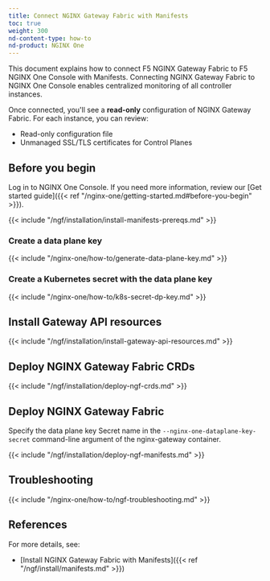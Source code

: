 ```yaml
---
title: Connect NGINX Gateway Fabric with Manifests
toc: true
weight: 300
nd-content-type: how-to
nd-product: NGINX One
---
```


This document explains how to connect F5 NGINX Gateway Fabric to F5 NGINX One Console with Manifests.
Connecting NGINX Gateway Fabric to NGINX One Console enables centralized monitoring of all controller instances.

Once connected, you'll see a **read-only** configuration of NGINX Gateway Fabric. For each instance, you can review:

- Read-only configuration file
- Unmanaged SSL/TLS certificates for Control Planes

## Before you begin

Log in to NGINX One Console. If you need more information, review our [Get started guide]({{< ref "/nginx-one/getting-started.md#before-you-begin" >}}).

{{< include "/ngf/installation/install-manifests-prereqs.md" >}}

### Create a data plane key

{{< include "/nginx-one/how-to/generate-data-plane-key.md" >}}

### Create a Kubernetes secret with the data plane key

{{< include "/nginx-one/how-to/k8s-secret-dp-key.md" >}}

## Install Gateway API resources
<!-- Corresponds to step 2 in the UX -->
{{< include "/ngf/installation/install-gateway-api-resources.md" >}}

## Deploy NGINX Gateway Fabric CRDs
<!-- Corresponds to step 3 in the UX -->

{{< include "/ngf/installation/deploy-ngf-crds.md" >}}

## Deploy NGINX Gateway Fabric

Specify the data plane key Secret name in the `--nginx-one-dataplane-key-secret` command-line argument of the nginx-gateway container.

{{< include "/ngf/installation/deploy-ngf-manifests.md" >}}

## Troubleshooting

{{< include "/nginx-one/how-to/ngf-troubleshooting.md" >}}

## References

For more details, see:

- [Install NGINX Gateway Fabric with Manifests]({{< ref "/ngf/install/manifests.md" >}})

